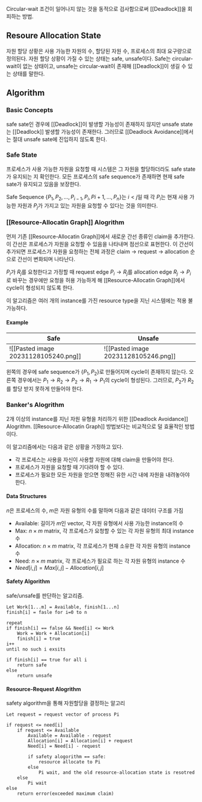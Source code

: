 Circular-wait 조건이 일어나지 않는 것을 동적으로 검사함으로써 [[Deadlock]]을 회피하는 방법. 
## Resoure Allocation State
자원 할당 상황은 사용 가능한 자원의 수, 할당된 자원 수, 프로세스의 최대 요구량으로 정의된다. 자원 할당 상황이 가질 수 있는 상태는 safe, unsafe이다. Safe는 circular-wait이 없는 상태이고, unsafe는 circular-wait이 존재해 [[Deadlock]]이 생길 수 있는 상태를 말한다. 
## Algorithm
### Basic Concepts
safe sate인 경우에 [[Deadlock]]이 발생할 가능성이 존재하지 않지만 unsafe state는 [[Deadlock]] 발생할 가능성이 존재한다. 그러므로 [[Deadlock Avoidance]]에서는 절대 unsafe sate에 진입하지 않도록 한다. 
### Safe State
프로세스가 사용 가능한 자원을 요청할 때 시스템은 그 자원을 할당하더라도 safe state가 유지되는 지 확인한다. 모든 프로세스의 safe sequence가 존재하면 현재 safe sate가 유지되고 있음을 보장한다. 

Safe Sequence $\{P_1, P_2, ..., P_{i-1}, P_i, P{i+1}, ..., P_n\}$는 $i<j$일 때 각 $P_i$는 현재 사용 가능한 자원과 $P_j$가 가지고 있는 자원을 요청할 수 있다는 것을 의미한다. 
### [[Resource-Allocatin Graph]] Alogrithm
먼저 기존 [[Resource-Allocatin Graph]]에서 새로운 간선 종류인 claim을 추가한다. 이 간선은 프로세스가 자원을 요청할 수 있음을 나타내며 점선으로 표현한다. 이 간선이 추가되면 프로세스가 자원을 요청하는 전체 과정은 claim $\rightarrow$ request $\rightarrow$ allocation 순으로 간선이 변화되며 나타난다. 

$P_i$가 $R_j$를 요청한다고 가정할 때 request edge $P_i \rightarrow R_j$를 allocation edge $R_j \rightarrow P_i$로 바꾸는 경우에만 요청을 허용 가능하게 해 [[Resource-Allocatin Graph]]에서 cycle이 형성되지 않도록 한다. 

이 알고리즘은 여러 개의 instance를 가진 resource type을 지닌 시스템에는 적용 불가능하다.
#### Example
| Safe                                 | Unsafe                               |
| ------------------------------------ | ------------------------------------ |
| ![[Pasted image 20231128105240.png]] | ![[Pasted image 20231128105246.png]] |

왼쪽의 경우에 safe sequence가 $\{P_1, P_2\}$로 만들어지며 cycle이 존재하지 않는다. 오른쪽 경우에서는 $P_1 \rightarrow R_2 \rightarrow P_2 \rightarrow R_1 \rightarrow P_1$의 cycle이 형성된다. 그러므로, $P_2$가 $R_2$를 할당 받지 못하게 만들어야 한다. 
### Banker's Alogrithm
2개 이상의 instance를 지닌 자원 유형을 처리하기 위한 [[Deadlock Avoidance]] Alogrithm. [[Resource-Allocatin Graph]] 방법보다는 비교적으로 덜 효율적인 방법이다. 

이 알고리즘에서는 다음과 같은 상황을 가정하고 있다. 
+ 각 프로세스는 사용을 자신이 사용할 자원에 대해 claim을 만들어야 한다.
+ 프로세스가 자원을 요청할 때 기다려야 할 수 있다.
+ 프로세스가 필요한 모든 자원을 얻으면 정해진 유한 시간 내에 자원을 내려놓아야 한다.
#### Data Structures
$n$은 프로세스의 수, $m$은 자원 유형의 수를 말하며 다음과 같은 데이터 구조를 가짐
+ Available: 길이가 $m$인 vector, 각 자원 유형에서 사용 가능한 instance의 수
+ Max: $n\times m$ matrix, 각 프로세스가 요청할 수 있는 각 자원 유형의 최대 instance 수
+ Allocation: $n\times m$ matrix, 각 프로세스가 현재 소유한 각 자원 유형의 instance 수
+ Need: $n\times m$ matrix, 각 프로세스가 필요로 하는 각 자원 유형의 instance 수
+ $Need[i,j] = Max[i,j] - Allocation[i, j]$
#### Safety Algorithm
safe/unsafe를 판단하는 알고리즘.
```pseudo code
Let Work[1...m] = Available, finish[1...n]
finish[i] = fasle for i=0 to n

repeat
if finish[i] == false && Need[i] <= Work
	Work = Work + Allocation[i]
	finish[i] = true
i++
until no such i exsits

if finish[i] == true for all i
	return safe
else
	return unsafe
```
#### Resource-Request Alogrithm
safety algorithm을 통해 자원할당을 결정하는 알고리
```pseudo code
Let request = request vector of process Pi

if request <= need[i]
	if request <= Available
		Available = Available - request
		Allocation[i] = Allocation[i] + request
		Need[i] = Need[i] - request

		if safety alogorithm == safe:
			resource allocate to Pi
		else
			Pi wait, and the old resource-allocation state is resotred
	else
		Pi wait
else
	return error(exceeded maximum claim)

```
